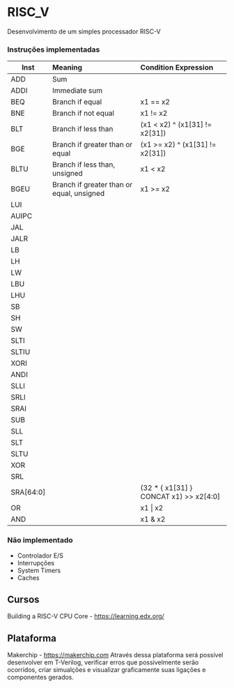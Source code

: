 # RISC_V
Desenvolvimento de um simples processador RISC-V

### Instruções implementadas
| Inst  | Meaning                                   | Condition Expression             |
| ----- |:------------------------------------------|:---------------------------------|
|ADD    | Sum                                       |                                  |
|ADDI   | Immediate sum                             |                                  |
|BEQ    | Branch if equal                           | x1 == x2                         |
|BNE    | Branch if not equal                       | x1 != x2                         |
|BLT    | Branch if less than                       | (x1 < x2) ^ (x1[31] != x2[31])   |
|BGE    | Branch if greater than or equal           |  (x1 >= x2) ^ (x1[31] != x2[31]) |
|BLTU   | Branch if less than, unsigned             | x1 < x2                          |
|BGEU   | Branch if greater than or equal, unsigned | x1 >= x2                         |
|LUI|||
|AUIPC||
|JAL|||
|JALR|||
|LB|||
|LH||
|LW||
|LBU||
|LHU||
|SB||
|SH||
|SW||
|SLTI||
|SLTIU||
|XORI||
|ANDI||
|SLLI||
|SRLI||
|SRAI||
|SUB||
|SLL||
|SLT||
|SLTU||
|XOR||
|SRL||
|SRA[64:0]| | (32 * { x1[31] } CONCAT x1) >> x2[4:0]|
|OR| | x1 \| x2|
|AND|| x1 & x2|

### Não implementado
  *  Controlador E/S
  *  Interrupções
  *  System Timers
  *  Caches

## Cursos 
  Building a RISC-V CPU Core - https://learning.edx.org/
  
## Plataforma 
  Makerchip - https://makerchip.com
  Através dessa plataforma será possível desenvolver em T-Verilog, verificar erros que possivelmente serão ocorridos, criar simualções e visualizar graficamente suas ligações e componentes gerados.
